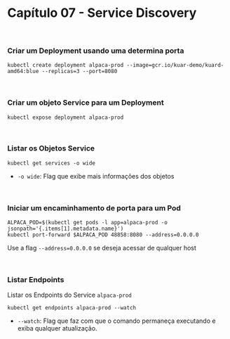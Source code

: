 # Capítulo 07 - Service Discovery

<br>

### Criar um Deployment usando uma determina porta 

```shell
kubectl create deployment alpaca-prod --image=gcr.io/kuar-demo/kuard-amd64:blue --replicas=3 --port=8080
```

<br>

### Criar um objeto Service para um Deployment 

```shell
kubectl expose deployment alpaca-prod
```

<br>

### Listar os Objetos Service 

```shell
kubectl get services -o wide
```
- `-o wide`: Flag que exibe mais informações dos objetos

<br>

### Iniciar um encaminhamento de porta para um Pod

```shell
ALPACA_POD=$(kubectl get pods -l app=alpaca-prod -o jsonpath='{.items[1].metadata.name}')
kubectl port-forward $ALPACA_POD 48858:8080 --address=0.0.0.0
```
Use a flag `--address=0.0.0.0` se deseja acessar de qualquer host

<br>

### Listar Endpoints

Listar os Endpoints do Service `alpaca-prod`

```shell
kubectl get endpoints alpaca-prod --watch
```
- `--watch`: Flag que faz com que o comando permaneça executando e exiba qualquer atualização.

<br>
